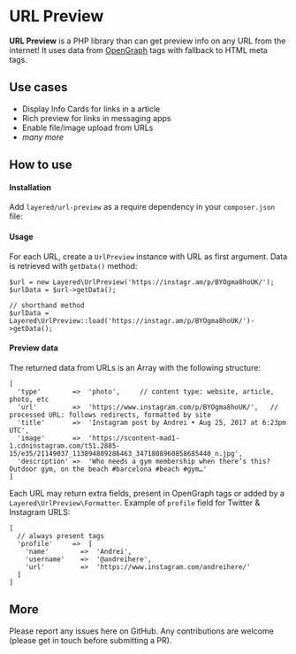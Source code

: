 URL Preview
=========

**URL Preview** is a PHP library than can get preview info on any URL from the internet! It uses data from [OpenGraph](http://ogp.me/) tags with fallback to HTML meta tags.

## Use cases

* Display Info Cards for links in a article
* Rich preview for links in messaging apps
* Enable file/image upload from URLs
* *many more*

## How to use

#### Installation

Add `layered/url-preview` as a require dependency in your `composer.json` file:

#### Usage

For each URL, create a `UrlPreview` instance with URL as first argument. Data is retrieved with `getData()` method:
```
$url = new Layered\UrlPreview('https://instagr.am/p/BYOgma8hoUK/');
$urlData = $url->getData();

// shorthand method
$urlData = Layered\UrlPreview::load('https://instagr.am/p/BYOgma8hoUK/')->getData();
```

#### Preview data

The returned data from URLs is an Array with the following structure:
```
[
  'type'        =>  'photo',     // content type: website, article, photo, etc
  'url'         =>  'https://www.instagram.com/p/BYOgma8hoUK/',   // processed URL: follows redirects, formatted by site
  'title'       =>  'Instagram post by Andrei • Aug 25, 2017 at 6:23pm UTC',
  'image'       =>  'https://scontent-mad1-1.cdninstagram.com/t51.2885-15/e35/21149037_113894809286463_3471808960858685440_n.jpg',
  'description' =>  'Who needs a gym membership when there’s this? Outdoor gym, on the beach #barcelona #beach #gym…'
]
```
Each URL may return extra fields, present in OpenGraph tags or added by a `Layered\UrlPreview\Formatter`. Example of `profile` field for Twitter & Instagram URLS:

```
[
  // always present tags
  'profile'     =>  [
    'name'        =>  'Andrei',
    'username'    =>  '@andreihere',
    'url'         =>  'https://www.instagram.com/andreihere/'
  ]
]
```


## More

Please report any issues here on GitHub.
Any contributions are welcome (please get in touch before submitting a PR).
